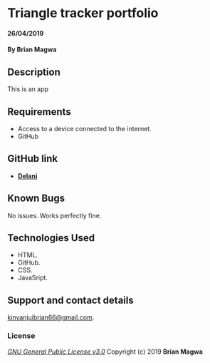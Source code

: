 # Triangle tracker portfolio
####  26/04/2019
#### By **Brian Magwa**
## Description
This is an app 
## Requirements
* Access to a device connected to the internet.
* GitHub
## GitHub link
 *  **[Delani](https://github.com/BrianMagwa/delani)**
## Known Bugs
No issues. Works perfectly fine. 
## Technologies Used
  * HTML.
  * GitHub.
  * CSS.
  * JavaSript.
## Support and contact details
kinyanjuibrian66@gmail.com.
### License
*[GNU General Public License v3.0](https://www.gnu.org/licenses/gpl.txt)*
Copyright (c) 2019 **Brian Magwa**